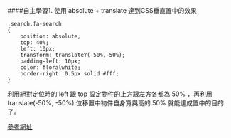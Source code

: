 ####自主學習1.
使用 absolute + translate 達到CSS垂直置中的效果
```
.search.fa-search
{
    position: absolute;
    top: 40%;
    left: 10px;
    transform: translateY(-50%,-50%);
    padding-left: 10px;
    color: floralwhite;
    border-right: 0.5px solid #fff;
}
```

利用絕對定位時的 left 跟 top 設定物件的上方跟左方各都為 50% ，再利用 translate(-50%, -50%) 位移置中物件自身寬與高的 50% 就能達成置中的目的了。

[參考網址](https://ithelp.ithome.com.tw/articles/10202248)